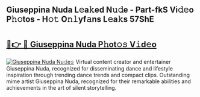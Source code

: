 ## Giuseppina Nuda L𝚎a𝚔ed N𝚞𝚍e - Part-fkS Vi𝚍𝚎o P𝚑𝚘tos - H𝚘𝚝 O𝚗𝚕yf𝚊ns L𝚎a𝚔s 57ShE

# <h2><a href="http://kf1tu9.oniu.top/?m=Giuseppina+Nuda">🔗👉 🔴 Giuseppina Nuda P𝚑ot𝚘𝚜 V𝚒d𝚎o</a></h2>

[![Giuseppina Nuda Nu𝚍e𝚜](https://i.imgur.com/0qMVB7G.gif)](http://kf1tu9.oniu.top/?m=Giuseppina+Nuda)
Virtual content creator and entertainer Giuseppina Nuda, recognized for disseminating dance and lifestyle inspiration through trending dance trends and compact clips. Outstanding mime artist Giuseppina Nuda, recognized for their remarkable abilities and achievements in the art of silent storytelling.  
